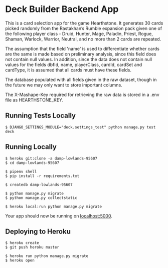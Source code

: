 # Deck Builder Backend App

This is a card selection app for the game Hearthstone. It generates 30 cards picked randomly from the Rastakhan’s Rumble expansion pack given one of the following player class - Druid, Hunter, Mage, Paladin, Priest, Rogue, Shaman, Warlock, Warrior, Neutral, and no more than 2 cards are repeated. 

The assumption that the field 'name' is used to differentiate whether cards are the same is made based on preliminary analysis, since this field does not contain null values. In addition, since the data does not contain null values for the fields dbfId, name, playerClass, cardId, cardSet and cardType, it is assumed that all cards must have these fields. 

The database populated with all fields given in the raw dataset, though in the future we may only want to store important columns.

The X-Mashape-Key required for retrieving the raw data is stored in a .env file as HEARTHSTONE_KEY.


## Running Tests Locally
```
$ DJANGO_SETTINGS_MODULE="deck.settings_test" python manage.py test deck 
```

## Running Locally

```
$ heroku git:clone -a damp-lowlands-95607
$ cd damp-lowlands-95607

$ pipenv shell
$ pip install -r requirements.txt

$ createdb damp-lowlands-95607

$ python manage.py migrate
$ python manage.py collectstatic

$ heroku local:run python manage.py migrate
```

Your app should now be running on [localhost:5000](http://localhost:5000/).

## Deploying to Heroku
```
$ heroku create
$ git push heroku master

$ heroku run python manage.py migrate
$ heroku open
```